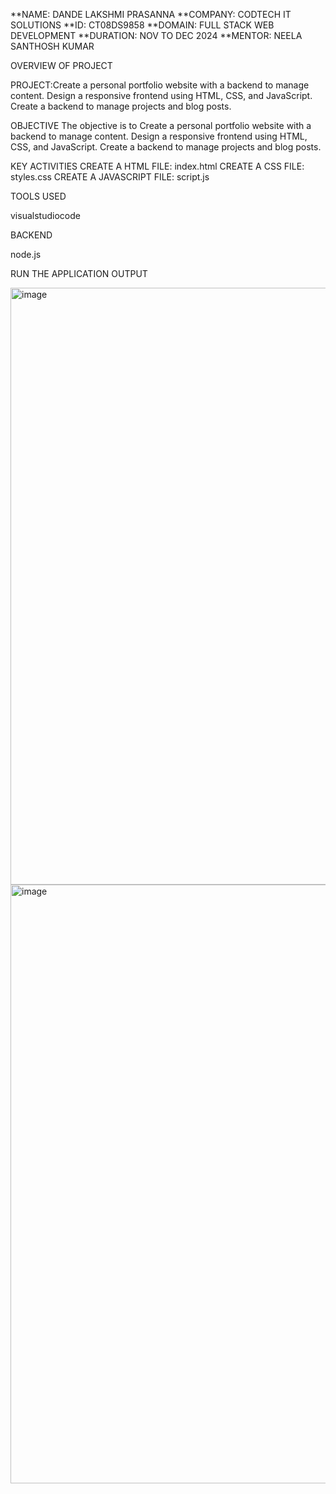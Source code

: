 **NAME: DANDE LAKSHMI PRASANNA
**COMPANY: CODTECH IT SOLUTIONS
**ID: CT08DS9858
**DOMAIN: FULL STACK WEB DEVELOPMENT
**DURATION: NOV TO DEC 2024
**MENTOR: NEELA SANTHOSH KUMAR

OVERVIEW OF PROJECT

PROJECT:Create a personal portfolio website with a backend to manage content. Design a responsive frontend using HTML, CSS, and
JavaScript. Create a backend to manage projects and blog posts.

OBJECTIVE
The objective is to Create a personal portfolio website with a backend to manage content. Design a responsive frontend using HTML, CSS, and
JavaScript. Create a backend to manage projects and blog posts.

KEY ACTIVITIES
CREATE A HTML FILE: index.html
CREATE A CSS FILE: styles.css
CREATE A JAVASCRIPT FILE: script.js

TOOLS USED

visualstudiocode

BACKEND

node.js

RUN THE APPLICATION
OUTPUT

<img width="955" alt="image" src="https://github.com/user-attachments/assets/a09e7827-c073-4223-8a5b-450ab1382ba5">

<img width="958" alt="image" src="https://github.com/user-attachments/assets/c4d63314-9257-40b3-a26f-95d1e33ceaee">

